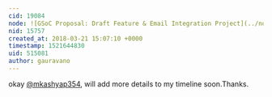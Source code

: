 ```yaml
---
cid: 19084
node: ![GSoC Proposal: Draft Feature & Email Integration Project](../notes/gauravano/02-18-2018/gsoc-proposal-email-integration-project)
nid: 15757
created_at: 2018-03-21 15:07:10 +0000
timestamp: 1521644830
uid: 515081
author: gauravano
---
```


okay [@mkashyap354](/profile/mkashyap354), will add more details to my timeline soon.Thanks.